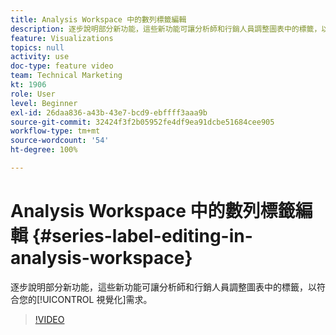 ```yaml
---
title: Analysis Workspace 中的數列標籤編輯
description: 逐步說明部分新功能，這些新功能可讓分析師和行銷人員調整圖表中的標籤，以符合您的視覺化需求。
feature: Visualizations
topics: null
activity: use
doc-type: feature video
team: Technical Marketing
kt: 1906
role: User
level: Beginner
exl-id: 26daa836-a43b-43e7-bcd9-ebffff3aaa9b
source-git-commit: 32424f3f2b05952fe4df9ea91dcbe51684cee905
workflow-type: tm+mt
source-wordcount: '54'
ht-degree: 100%

---
```


# Analysis Workspace 中的數列標籤編輯 {#series-label-editing-in-analysis-workspace}

逐步說明部分新功能，這些新功能可讓分析師和行銷人員調整圖表中的標籤，以符合您的[!UICONTROL 視覺化]需求。

>[!VIDEO](https://video.tv.adobe.com/v/23728/?quality=12)
